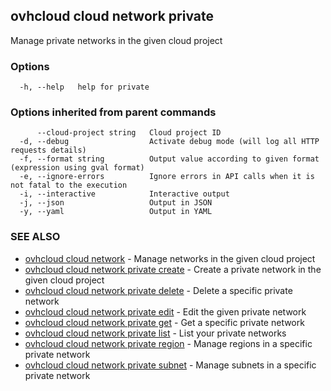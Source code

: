 ## ovhcloud cloud network private

Manage private networks in the given cloud project

### Options

```
  -h, --help   help for private
```

### Options inherited from parent commands

```
      --cloud-project string   Cloud project ID
  -d, --debug                  Activate debug mode (will log all HTTP requests details)
  -f, --format string          Output value according to given format (expression using gval format)
  -e, --ignore-errors          Ignore errors in API calls when it is not fatal to the execution
  -i, --interactive            Interactive output
  -j, --json                   Output in JSON
  -y, --yaml                   Output in YAML
```

### SEE ALSO

* [ovhcloud cloud network](ovhcloud_cloud_network.md)	 - Manage networks in the given cloud project
* [ovhcloud cloud network private create](ovhcloud_cloud_network_private_create.md)	 - Create a private network in the given cloud project
* [ovhcloud cloud network private delete](ovhcloud_cloud_network_private_delete.md)	 - Delete a specific private network
* [ovhcloud cloud network private edit](ovhcloud_cloud_network_private_edit.md)	 - Edit the given private network
* [ovhcloud cloud network private get](ovhcloud_cloud_network_private_get.md)	 - Get a specific private network
* [ovhcloud cloud network private list](ovhcloud_cloud_network_private_list.md)	 - List your private networks
* [ovhcloud cloud network private region](ovhcloud_cloud_network_private_region.md)	 - Manage regions in a specific private network
* [ovhcloud cloud network private subnet](ovhcloud_cloud_network_private_subnet.md)	 - Manage subnets in a specific private network

